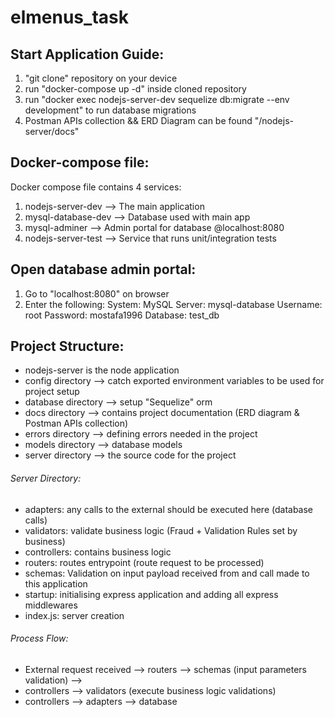 # elmenus_task

## Start Application Guide:

1. "git clone" repository on your device
2. run "docker-compose up -d" inside cloned repository
3. run "docker exec nodejs-server-dev sequelize db:migrate --env development" to run database migrations
4. Postman APIs collection && ERD Diagram can be found "/nodejs-server/docs"

## Docker-compose file:

Docker compose file contains 4 services:

1. nodejs-server-dev --> The main application
2. mysql-database-dev --> Database used with main app
3. mysql-adminer --> Admin portal for database @localhost:8080
4. nodejs-server-test --> Service that runs unit/integration tests

## Open database admin portal:

1. Go to "localhost:8080" on browser
2. Enter the following:
   System: MySQL
   Server: mysql-database
   Username: root
   Password: mostafa1996
   Database: test_db

## Project Structure:

- nodejs-server is the node application
- config directory --> catch exported environment variables to be used for project setup
- database directory --> setup "Sequelize" orm
- docs directory --> contains project documentation (ERD diagram & Postman APIs collection)
- errors directory --> defining errors needed in the project
- models directory --> database models
- server directory --> the source code for the project

###### Server Directory:

- adapters: any calls to the external should be executed here (database calls)
- validators: validate business logic (Fraud + Validation Rules set by business)
- controllers: contains business logic
- routers: routes entrypoint (route request to be processed)
- schemas: Validation on input payload received from and call made to this application
- startup: initialising express application and adding all express middlewares
- index.js: server creation

###### Process Flow:

- External request received --> routers --> schemas (input parameters validation) -->
- controllers --> validators (execute business logic validations)
- controllers --> adapters --> database
